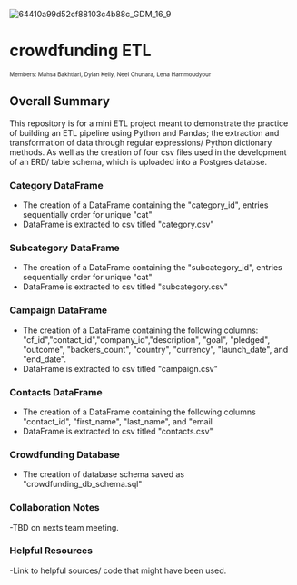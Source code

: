 ![64410a99d52cf88103c4b88c_GDM_16_9](https://github.com/MahsaBakhtiari/Crowdfunding_ETL/assets/131717615/4fc33b7e-58d8-4bd2-8e3c-8fa06e31b6af)
# crowdfunding ETL
<font size="0">Members: Mahsa Bakhtiari, Dylan Kelly, Neel Chunara, Lena Hammoudyour</font>


## Overall Summary
This repository is for a mini ETL project meant to demonstrate the practice of building an ETL pipeline using Python and Pandas; the extraction and transformation of data through regular expressions/ Python dictionary methods. As well as the creation of four csv files used in the development of an ERD/ table schema, which is uploaded into a Postgres databse.

### Category DataFrame
 - The creation of a DataFrame containing the "category_id", entries sequentially order for unique "cat"
 - DataFrame is extracted to csv titled "category.csv"

### Subcategory DataFrame 
  - The creation of a DataFrame containing the "subcategory_id", entries sequentially order for unique "cat"
  - DataFrame is extracted to csv titled "subcategory.csv"
 
### Campaign DataFrame 
  - The creation of a DataFrame containing the following columns: "cf_id","contact_id","company_id","description", "goal", "pledged", "outcome", "backers_count", "country", "currency", "launch_date", and "end_date".
 - DataFrame is extracted to csv titled "campaign.csv"
    
### Contacts DataFrame
  - The creation of a DataFrame containing the following columns "contact_id", "first_name", "last_name", and "email
  - DataFrame is extracted to csv titled "contacts.csv"

### Crowdfunding Database
- The creation of database schema saved as "crowdfunding_db_schema.sql"

### Collaboration Notes
  -TBD on nexts team meeting.

### Helpful Resources
  -Link to helpful sources/ code that might have been used.
